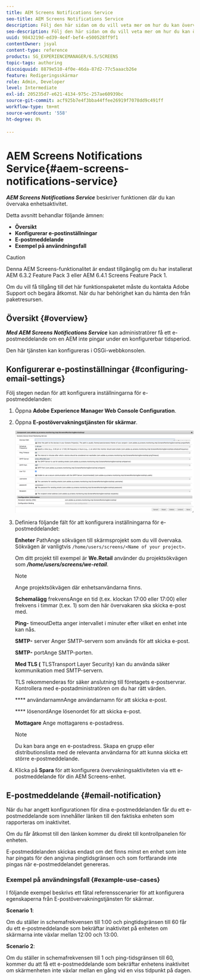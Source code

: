 ```yaml
---
title: AEM Screens Notifications Service
seo-title: AEM Screens Notifications Service
description: Följ den här sidan om du vill veta mer om hur du kan övervaka enhetsaktivitet.
seo-description: Följ den här sidan om du vill veta mer om hur du kan övervaka enhetsaktivitet.
uuid: 9843219d-ed39-4e4f-bef4-e500528ff9f1
contentOwner: jsyal
content-type: reference
products: SG_EXPERIENCEMANAGER/6.5/SCREENS
topic-tags: authoring
discoiquuid: 8879e510-4f0e-46da-87d2-77c5aaacb26e
feature: Redigeringsskärmar
role: Admin, Developer
level: Intermediate
exl-id: 205235d7-e621-4134-975c-257ae60939bc
source-git-commit: acf925b7e4f3bba44ffee26919f7078dd9c491ff
workflow-type: tm+mt
source-wordcount: '558'
ht-degree: 0%

---
```


# AEM Screens Notifications Service{#aem-screens-notifications-service}

<!--removed from metadata: admitteddomains: @adobe.com;@caesars.com-->

***AEM Screens Notifications Service*** beskriver funktionen där du kan övervaka enhetsaktivitet.

Detta avsnitt behandlar följande ämnen:

* **Översikt**
* **Konfigurerar e-postinställningar**
* **E-postmeddelande**
* **Exempel på användningsfall**

>[!CAUTION]
>
>Denna AEM Screens-funktionalitet är endast tillgänglig om du har installerat AEM 6.3.2 Feature Pack 3 eller AEM 6.4.1 Screens Feature Pack 1.
>
>Om du vill få tillgång till det här funktionspaketet måste du kontakta Adobe Support och begära åtkomst. När du har behörighet kan du hämta den från paketresursen.

## Översikt {#overview}

***Med AEM Screens Notifications Service*** kan administratörer få ett e-postmeddelande om en AEM inte pingar under en konfigurerbar tidsperiod.

Den här tjänsten kan konfigureras i OSGi-webbkonsolen.

## Konfigurerar e-postinställningar {#configuring-email-settings}

Följ stegen nedan för att konfigurera inställningarna för e-postmeddelanden:

1. Öppna **Adobe Experience Manager Web Console Configuration**.
1. Öppna **E-postövervakningstjänsten för skärmar**.

   ![screen_shot_2018-04-26at44602pm](assets/screen_shot_2018-04-26at44602pm.png)

1. Definiera följande fält för att konfigurera inställningarna för e-postmeddelandet:

   **Enheter** PathAnge sökvägen till skärmsprojekt som du vill övervaka. Sökvägen är vanligtvis `/home/users/screens/<Name of your project>`.

   Om ditt projekt till exempel är **We.Retail** använder du projektsökvägen som ***/home/users/screens/we-retail***.

   >[!NOTE]
   >
   >Ange projektsökvägen där enhetsanvändarna finns.

   **Schemalägg** frekvensAnge en tid (t.ex. klockan 17:00 eller 17:00) eller frekvens i timmar (t.ex. 1) som den här övervakaren ska skicka e-post med.

   **Ping-** timeoutDetta anger intervallet i minuter efter vilket en enhet inte kan nås.

   **SMTP-** server Anger SMTP-servern som används för att skicka e-post.

   **SMTP-** portAnge SMTP-porten.

   **Med TLS (** TLSTransport Layer Security) kan du använda säker kommunikation med SMTP-servern.

   TLS rekommenderas för säker anslutning till företagets e-postservrar. Kontrollera med e-postadministratören om du har rätt värden.

   **** användarnamnAnge användarnamn för att skicka e-post.

   **** lösenordAnge lösenordet för att skicka e-post.

   **Mottagare** Ange mottagarens e-postadress.

   >[!NOTE]
   >
   >Du kan bara ange en e-postadress. Skapa en grupp eller distributionslista med de relevanta användarna för att kunna skicka ett större e-postmeddelande.

1. Klicka på **Spara** för att konfigurera övervakningsaktiviteten via ett e-postmeddelande för din AEM Screens-enhet.

## E-postmeddelande {#email-notification}

När du har angett konfigurationen för dina e-postmeddelanden får du ett e-postmeddelande som innehåller länken till den faktiska enheten som rapporteras om inaktivitet.

Om du får åtkomst till den länken kommer du direkt till kontrollpanelen för enheten.

E-postmeddelanden skickas endast om det finns minst en enhet som inte har pingats för den angivna pingtidsgränsen och som fortfarande inte pingas när e-postmeddelandet genereras.

### Exempel på användningsfall {#example-use-cases}

I följande exempel beskrivs ett fåtal referensscenarier för att konfigurera egenskaperna från E-postövervakningstjänsten för skärmar.

**Scenario 1**:

Om du ställer in schemafrekvensen till 1:00 och pingtidsgränsen till 60 får du ett e-postmeddelande som bekräftar inaktivitet på enheten om skärmarna inte växlar mellan 12:00 och 13:00.

**Scenario 2**:

Om du ställer in schemafrekvensen till 1 och ping-tidsgränsen till 60, kommer du att få ett e-postmeddelande som bekräftar enhetens inaktivitet om skärmenheten inte växlar mellan en gång vid en viss tidpunkt på dagen.
